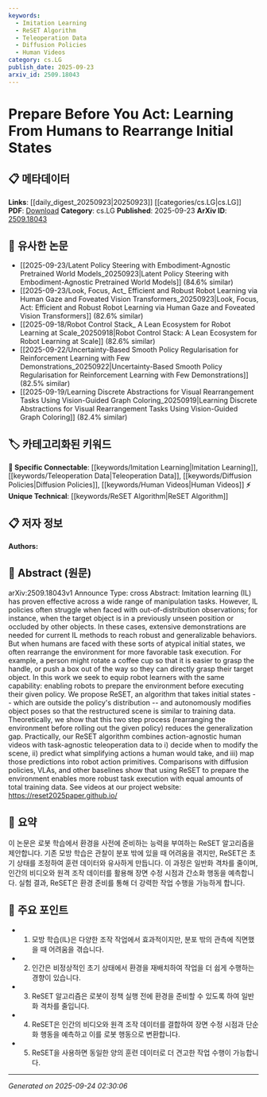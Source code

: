 ```yaml
---
keywords:
  - Imitation Learning
  - ReSET Algorithm
  - Teleoperation Data
  - Diffusion Policies
  - Human Videos
category: cs.LG
publish_date: 2025-09-23
arxiv_id: 2509.18043
---
```


<!-- KEYWORD_LINKING_METADATA:
{
  "processed_timestamp": "2025-09-24T02:30:06.683387",
  "vocabulary_version": "1.0",
  "selected_keywords": [
    "Imitation Learning",
    "ReSET Algorithm",
    "Teleoperation Data",
    "Diffusion Policies",
    "Human Videos"
  ],
  "rejected_keywords": [],
  "similarity_scores": {
    "Imitation Learning": 0.8,
    "ReSET Algorithm": 0.88,
    "Teleoperation Data": 0.78,
    "Diffusion Policies": 0.77,
    "Human Videos": 0.79
  },
  "extraction_method": "AI_prompt_based",
  "budget_applied": true,
  "candidates_json": {
    "candidates": [
      {
        "surface": "Imitation Learning",
        "canonical": "Imitation Learning",
        "aliases": [
          "IL"
        ],
        "category": "specific_connectable",
        "rationale": "Imitation Learning is central to the paper's approach and connects to a wide range of learning methods.",
        "novelty_score": 0.55,
        "connectivity_score": 0.85,
        "specificity_score": 0.7,
        "link_intent_score": 0.8
      },
      {
        "surface": "ReSET algorithm",
        "canonical": "ReSET Algorithm",
        "aliases": [],
        "category": "unique_technical",
        "rationale": "ReSET is a novel algorithm introduced in the paper, crucial for understanding the proposed method.",
        "novelty_score": 0.9,
        "connectivity_score": 0.6,
        "specificity_score": 0.85,
        "link_intent_score": 0.88
      },
      {
        "surface": "Teleoperation data",
        "canonical": "Teleoperation Data",
        "aliases": [],
        "category": "specific_connectable",
        "rationale": "Teleoperation data is a key component in training the algorithm, linking to data collection techniques.",
        "novelty_score": 0.6,
        "connectivity_score": 0.75,
        "specificity_score": 0.72,
        "link_intent_score": 0.78
      },
      {
        "surface": "Diffusion policies",
        "canonical": "Diffusion Policies",
        "aliases": [],
        "category": "specific_connectable",
        "rationale": "Diffusion policies are compared against the proposed method, providing context for evaluation.",
        "novelty_score": 0.58,
        "connectivity_score": 0.7,
        "specificity_score": 0.68,
        "link_intent_score": 0.77
      },
      {
        "surface": "Human videos",
        "canonical": "Human Videos",
        "aliases": [],
        "category": "specific_connectable",
        "rationale": "Human videos are used for action prediction, linking to human-robot interaction studies.",
        "novelty_score": 0.65,
        "connectivity_score": 0.78,
        "specificity_score": 0.71,
        "link_intent_score": 0.79
      }
    ],
    "ban_list_suggestions": [
      "method",
      "experiment",
      "performance"
    ]
  },
  "decisions": [
    {
      "candidate_surface": "Imitation Learning",
      "resolved_canonical": "Imitation Learning",
      "decision": "linked",
      "scores": {
        "novelty": 0.55,
        "connectivity": 0.85,
        "specificity": 0.7,
        "link_intent": 0.8
      }
    },
    {
      "candidate_surface": "ReSET algorithm",
      "resolved_canonical": "ReSET Algorithm",
      "decision": "linked",
      "scores": {
        "novelty": 0.9,
        "connectivity": 0.6,
        "specificity": 0.85,
        "link_intent": 0.88
      }
    },
    {
      "candidate_surface": "Teleoperation data",
      "resolved_canonical": "Teleoperation Data",
      "decision": "linked",
      "scores": {
        "novelty": 0.6,
        "connectivity": 0.75,
        "specificity": 0.72,
        "link_intent": 0.78
      }
    },
    {
      "candidate_surface": "Diffusion policies",
      "resolved_canonical": "Diffusion Policies",
      "decision": "linked",
      "scores": {
        "novelty": 0.58,
        "connectivity": 0.7,
        "specificity": 0.68,
        "link_intent": 0.77
      }
    },
    {
      "candidate_surface": "Human videos",
      "resolved_canonical": "Human Videos",
      "decision": "linked",
      "scores": {
        "novelty": 0.65,
        "connectivity": 0.78,
        "specificity": 0.71,
        "link_intent": 0.79
      }
    }
  ]
}
-->

# Prepare Before You Act: Learning From Humans to Rearrange Initial States

## 📋 메타데이터

**Links**: [[daily_digest_20250923|20250923]] [[categories/cs.LG|cs.LG]]
**PDF**: [Download](https://arxiv.org/pdf/2509.18043.pdf)
**Category**: cs.LG
**Published**: 2025-09-23
**ArXiv ID**: [2509.18043](https://arxiv.org/abs/2509.18043)

## 🔗 유사한 논문
- [[2025-09-23/Latent Policy Steering with Embodiment-Agnostic Pretrained World Models_20250923|Latent Policy Steering with Embodiment-Agnostic Pretrained World Models]] (84.6% similar)
- [[2025-09-23/Look, Focus, Act_ Efficient and Robust Robot Learning via Human Gaze and Foveated Vision Transformers_20250923|Look, Focus, Act: Efficient and Robust Robot Learning via Human Gaze and Foveated Vision Transformers]] (82.6% similar)
- [[2025-09-18/Robot Control Stack_ A Lean Ecosystem for Robot Learning at Scale_20250918|Robot Control Stack: A Lean Ecosystem for Robot Learning at Scale]] (82.6% similar)
- [[2025-09-22/Uncertainty-Based Smooth Policy Regularisation for Reinforcement Learning with Few Demonstrations_20250922|Uncertainty-Based Smooth Policy Regularisation for Reinforcement Learning with Few Demonstrations]] (82.5% similar)
- [[2025-09-19/Learning Discrete Abstractions for Visual Rearrangement Tasks Using Vision-Guided Graph Coloring_20250919|Learning Discrete Abstractions for Visual Rearrangement Tasks Using Vision-Guided Graph Coloring]] (82.4% similar)

## 🏷️ 카테고리화된 키워드
**🔗 Specific Connectable**: [[keywords/Imitation Learning|Imitation Learning]], [[keywords/Teleoperation Data|Teleoperation Data]], [[keywords/Diffusion Policies|Diffusion Policies]], [[keywords/Human Videos|Human Videos]]
**⚡ Unique Technical**: [[keywords/ReSET Algorithm|ReSET Algorithm]]

## 📋 저자 정보

**Authors:** 

## 📄 Abstract (원문)

arXiv:2509.18043v1 Announce Type: cross 
Abstract: Imitation learning (IL) has proven effective across a wide range of manipulation tasks. However, IL policies often struggle when faced with out-of-distribution observations; for instance, when the target object is in a previously unseen position or occluded by other objects. In these cases, extensive demonstrations are needed for current IL methods to reach robust and generalizable behaviors. But when humans are faced with these sorts of atypical initial states, we often rearrange the environment for more favorable task execution. For example, a person might rotate a coffee cup so that it is easier to grasp the handle, or push a box out of the way so they can directly grasp their target object. In this work we seek to equip robot learners with the same capability: enabling robots to prepare the environment before executing their given policy. We propose ReSET, an algorithm that takes initial states -- which are outside the policy's distribution -- and autonomously modifies object poses so that the restructured scene is similar to training data. Theoretically, we show that this two step process (rearranging the environment before rolling out the given policy) reduces the generalization gap. Practically, our ReSET algorithm combines action-agnostic human videos with task-agnostic teleoperation data to i) decide when to modify the scene, ii) predict what simplifying actions a human would take, and iii) map those predictions into robot action primitives. Comparisons with diffusion policies, VLAs, and other baselines show that using ReSET to prepare the environment enables more robust task execution with equal amounts of total training data. See videos at our project website: https://reset2025paper.github.io/

## 📝 요약

이 논문은 로봇 학습에서 환경을 사전에 준비하는 능력을 부여하는 ReSET 알고리즘을 제안합니다. 기존 모방 학습은 관찰이 분포 밖에 있을 때 어려움을 겪지만, ReSET은 초기 상태를 조정하여 훈련 데이터와 유사하게 만듭니다. 이 과정은 일반화 격차를 줄이며, 인간의 비디오와 원격 조작 데이터를 활용해 장면 수정 시점과 간소화 행동을 예측합니다. 실험 결과, ReSET은 환경 준비를 통해 더 강력한 작업 수행을 가능하게 합니다.

## 🎯 주요 포인트

- 1. 모방 학습(IL)은 다양한 조작 작업에서 효과적이지만, 분포 밖의 관측에 직면했을 때 어려움을 겪습니다.
- 2. 인간은 비정상적인 초기 상태에서 환경을 재배치하여 작업을 더 쉽게 수행하는 경향이 있습니다.
- 3. ReSET 알고리즘은 로봇이 정책 실행 전에 환경을 준비할 수 있도록 하여 일반화 격차를 줄입니다.
- 4. ReSET은 인간의 비디오와 원격 조작 데이터를 결합하여 장면 수정 시점과 단순화 행동을 예측하고 이를 로봇 행동으로 변환합니다.
- 5. ReSET을 사용하면 동일한 양의 훈련 데이터로 더 견고한 작업 수행이 가능합니다.


---

*Generated on 2025-09-24 02:30:06*